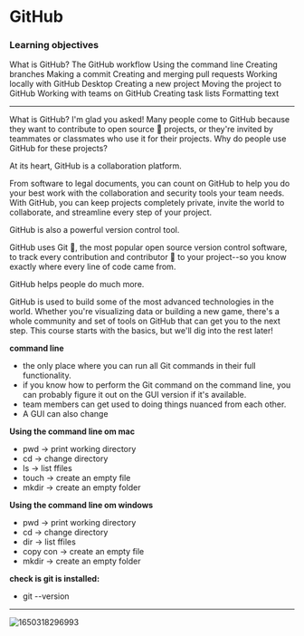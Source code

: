 
# GitHub

### Learning objectives
What is GitHub?
The GitHub workflow
Using the command line
Creating branches
Making a commit
Creating and merging pull requests
Working locally with GitHub Desktop
Creating a new project
Moving the project to GitHub
Working with teams on GitHub
Creating task lists
Formatting text

----

What is GitHub?
I'm glad you asked! Many people come to GitHub because they want to contribute to open source 📖 projects, or they're invited by teammates or classmates who use it for their projects. Why do people use GitHub for these projects?

At its heart, GitHub is a collaboration platform.

From software to legal documents, you can count on GitHub to help you do your best work with the collaboration and security tools your team needs. With GitHub, you can keep projects completely private, invite the world to collaborate, and streamline every step of your project.

GitHub is also a powerful version control tool.

GitHub uses Git 📖, the most popular open source version control software, to track every contribution and contributor 📖 to your project--so you know exactly where every line of code came from.

GitHub helps people do much more.

GitHub is used to build some of the most advanced technologies in the world. Whether you're visualizing data or building a new game, there's a whole community and set of tools on GitHub that can get you to the next step. This course starts with the basics, but we'll dig into the rest later!




**command line** 
* the only place where you can run all Git commands in their full functionality. 
* if you know how to perform the Git command on the command line, you can probably figure it out on the GUI version if it's available.
*  team members can get used to doing things nuanced from each other. 
*  A GUI can also change


**Using the command line om mac**
* pwd -> print working directory
* cd -> change directory
* ls -> list ffiles
* touch -> create an empty file
* mkdir -> create an empty folder
  
**Using the command line om windows**
* pwd -> print working directory
* cd -> change directory
* dir -> list ffiles
* copy con -> create an empty file
* mkdir -> create an empty folder


**check is git is installed:**
* git --version


---

![1650318296993](https://user-images.githubusercontent.com/70604321/163883061-861d8a95-2834-4c6f-92f2-2bdba2b8c4e8.png)
